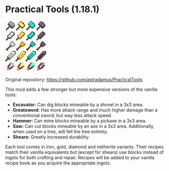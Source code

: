 # Practical Tools (1.18.1)

![the tools!](banner.png)

Original repository: https://github.com/astradamus/PracticalTools

This mod adds a few stronger but more expensive versions of the vanilla tools: 
 - **Excavator:** Can dig blocks mineable by a shovel in a 3x3 area.
 - **Greatsword:** Has more attack range and much higher damage than a conventional sword, but way less attack speed.
 - **Hammer:** Can mine blocks mineable by a pickaxe in a 3x3 area.
 - **Saw:** Can cut blocks mineable by an axe in a 3x3 area. Additionally, when used on a tree, will fell the tree entirely.
 - **Shears:** Greatly increased durability.

Each tool comes in iron, gold, diamond and netherite variants. Their recipes match their vanilla equivalents but (except for shears) use blocks instead of ingots for both crafting and repair. Recipes will be added to your vanilla recipe book as you acquire the appropriate ingots.
